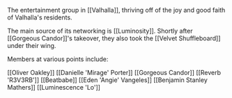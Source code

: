 The entertainment group in [[Valhalla]], thriving off of the joy and good faith of Valhalla's residents.

The main source of its networking is [[Luminosity]]. Shortly after [[Gorgeous Candor]]'s takeover, they also took the [[Velvet Shuffleboard]] under their wing.

Members at various points include:

[[Oliver Oakley]]
[[Danielle 'Mirage' Porter]]
[[Gorgeous Candor]]
[[Reverb 'R3V3RB']]
[[Beatbabe]]
[[Eden 'Angie' Vangeles]]
[[Benjamin Stanley Mathers]]
[[Luminescence 'Lo']]